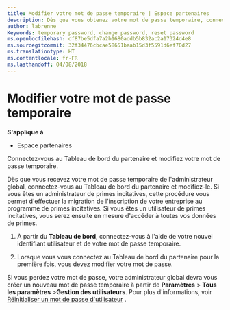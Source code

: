 ```yaml
---
title: Modifier votre mot de passe temporaire | Espace partenaires
description: Dès que vous obtenez votre mot de passe temporaire, connectez-vous à l'Espace partenaires et modifiez-le.
author: labrenne
Keywords: temporary password, change password, reset password
ms.openlocfilehash: df87be5dfa7a2b1680addb5b832ac2a17324d4e8
ms.sourcegitcommit: 32f34476cbcae58651baab15d3f5591d6ef70d27
ms.translationtype: HT
ms.contentlocale: fr-FR
ms.lasthandoff: 04/08/2018
---
```

# <a name="change-your-temporary-password"></a>Modifier votre mot de passe temporaire

**S'applique à**

-  Espace partenaires

Connectez-vous au Tableau de bord du partenaire et modifiez votre mot de passe temporaire.

Dès que vous recevez votre mot de passe temporaire de l'administrateur global, connectez-vous au Tableau de bord du partenaire et modifiez-le. Si vous êtes un administrateur de primes incitatives, cette procédure vous permet d'effectuer la migration de l'inscription de votre entreprise au programme de primes incitatives. Si vous êtes un utilisateur de primes incitatives, vous serez ensuite en mesure d'accéder à toutes vos données de primes.

1.  À partir du **Tableau de bord**, connectez-vous à l'aide de votre nouvel identifiant utilisateur et de votre mot de passe temporaire.

2.  Lorsque vous vous connectez au Tableau de bord du partenaire pour la première fois, vous devez modifier votre mot de passe.

Si vous perdez votre mot de passe, votre administrateur global devra vous créer un nouveau mot de passe temporaire à partir de **Paramètres** > **Tous les paramètres** >**Gestion des utilisateurs**.
Pour plus d'informations, voir [Réinitialiser un mot de passe d'utilisateur](reset-a-user-password.md) .


 

 



